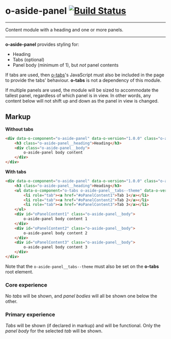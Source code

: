 # o-aside-panel [![Build Status](https://travis-ci.org/Financial-Times/o-aside-panel.png?branch=master)](https://travis-ci.org/Financial-Times/o-aside-panel)

___
Content module with a heading and one or more panels.
___

__o-aside-panel__ provides styling for:

* Heading
* Tabs (optional)
* Panel body (minimum of 1), but _not_ panel contents

If tabs are used, then [o-tabs](http://registry.origami.ft.com/components/o-tabs)'s JavaScript must also be included in the page to provide the tabs' behaviour. __o-tabs__ is not a dependency of this module.

If multiple panels are used, the module will be sized to accommodate the tallest panel, regardless of which panel is in view.
In other words, any content below will not shift up and down as the panel in view is changed.

## Markup

__Without tabs__

```html
<div data-o-component="o-aside-panel" data-o-version="1.0.0" class="o-aside-panel">
    <h3 class="o-aside-panel__heading">Heading</h3>
    <div class="o-aside-panel__body">
        o-aside-panel body content
    </div>
</div>
```

__With tabs__

```html
<div data-o-component="o-aside-panel" data-o-version="1.0.0" class="o-aside-panel">
    <h3 class="o-aside-panel__heading">Heading</h3>
    <ul data-o-component="o-tabs o-aside-panel__tabs--theme" data-o-version="1.0.0" class="o-tabs" role="tablist">
        <li role="tab"><a href="#oPanelContent1">Tab 1</a></li>
        <li role="tab"><a href="#oPanelContent2">Tab 2</a></li>
        <li role="tab"><a href="#oPanelContent3">Tab 3</a></li>
    </ul>
    <div id="oPanelContent1" class="o-aside-panel__body">
        o-aside-panel body content 1
    </div>
    <div id="oPanelContent2" class="o-aside-panel__body">
        o-aside-panel body content 2
    </div>
    <div id="oPanelContent3" class="o-aside-panel__body">
        o-aside-panel body content 3
    </div>
</div>
```

Note that the `o-aside-panel__tabs--theme` must also be set on the __o-tabs__ root element.

### Core experience

No _tabs_ will be shown, and _panel bodies_ will all be shown one below the other.

### Primary experience

_Tabs_ will be shown (if declared in markup) and will be functional. Only the _panel body_ for the selected _tab_ will be shown.